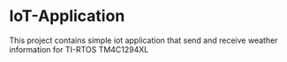 # IoT-Application
This project contains simple iot application that send and receive weather information for TI-RTOS TM4C1294XL
